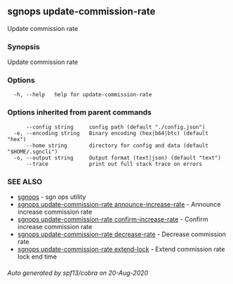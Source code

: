 ## sgnops update-commission-rate

Update commission rate

### Synopsis

Update commission rate

### Options

```
  -h, --help   help for update-commission-rate
```

### Options inherited from parent commands

```
      --config string     config path (default "./config.json")
  -e, --encoding string   Binary encoding (hex|b64|btc) (default "hex")
      --home string       directory for config and data (default "$HOME/.sgncli")
  -o, --output string     Output format (text|json) (default "text")
      --trace             print out full stack trace on errors
```

### SEE ALSO

* [sgnops](sgnops.md)	 - sgn ops utility
* [sgnops update-commission-rate announce-increase-rate](sgnops_update-commission-rate_announce-increase-rate.md)	 - Announce increase commission rate
* [sgnops update-commission-rate confirm-increase-rate](sgnops_update-commission-rate_confirm-increase-rate.md)	 - Confirm increase commission rate
* [sgnops update-commission-rate decrease-rate](sgnops_update-commission-rate_decrease-rate.md)	 - Decrease commission rate
* [sgnops update-commission-rate extend-lock](sgnops_update-commission-rate_extend-lock.md)	 - Extend commission rate lock end time

###### Auto generated by spf13/cobra on 20-Aug-2020
